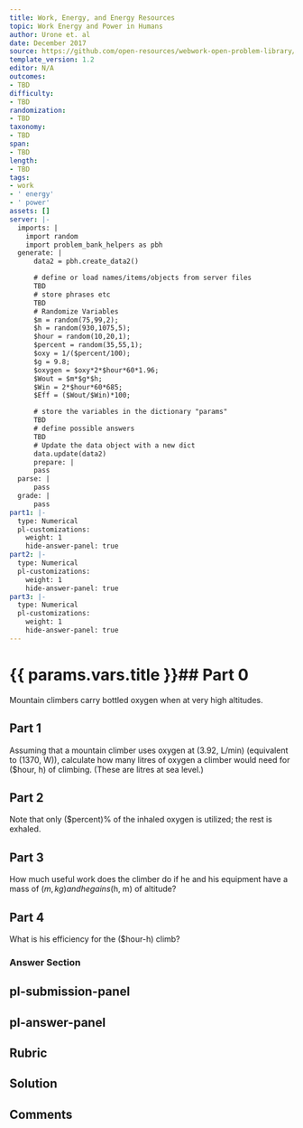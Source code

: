 ```yaml
---
title: Work, Energy, and Energy Resources
topic: Work Energy and Power in Humans
author: Urone et. al
date: December 2017
source: https://github.com/open-resources/webwork-open-problem-library/tree/master/Contrib/BrockPhysics/College_Physics_Urone/7.Work_Energy_and_Energy_Resources/7-08.Work_Energy_and_Power_in_Humans/NU_U17_07_08_014.pg
template_version: 1.2
editor: N/A
outcomes:
- TBD
difficulty:
- TBD
randomization:
- TBD
taxonomy:
- TBD
span:
- TBD
length:
- TBD
tags:
- work
- ' energy'
- ' power'
assets: []
server: |-
  imports: |
    import random
    import problem_bank_helpers as pbh
  generate: |
      data2 = pbh.create_data2()

      # define or load names/items/objects from server files
      TBD
      # store phrases etc
      TBD
      # Randomize Variables
      $m = random(75,99,2);
      $h = random(930,1075,5);
      $hour = random(10,20,1);
      $percent = random(35,55,1);
      $oxy = 1/($percent/100);
      $g = 9.8;
      $oxygen = $oxy*2*$hour*60*1.96;
      $Wout = $m*$g*$h;
      $Win = 2*$hour*60*685;
      $Eff = ($Wout/$Win)*100;

      # store the variables in the dictionary "params"
      TBD
      # define possible answers
      TBD
      # Update the data object with a new dict
      data.update(data2)
      prepare: |
      pass
  parse: |
      pass
  grade: |
      pass
part1: |-
  type: Numerical
  pl-customizations:
    weight: 1
    hide-answer-panel: true
part2: |-
  type: Numerical
  pl-customizations:
    weight: 1
    hide-answer-panel: true
part3: |-
  type: Numerical
  pl-customizations:
    weight: 1
    hide-answer-panel: true
---
```


# {{ params.vars.title }}## Part 0 
Mountain climbers carry bottled oxygen when at very high altitudes. 
## Part 1 
Assuming that a mountain climber uses oxygen at (3.92, L/min) (equivalent to (1370, W)), calculate how many litres of oxygen a climber would need for ($hour, h) of climbing. (These are litres at sea level.) 
## Part 2 
Note that only ($percent)% of the inhaled oxygen is utilized; the rest is exhaled. 
## Part 3 
How much useful work does the climber do if he and his equipment have a mass of ($m, kg) and he gains ($h, m) of altitude? 
## Part 4 
What is his efficiency for the ($hour-h) climb? 


### Answer Section 


## pl-submission-panel 


## pl-answer-panel 


## Rubric 


## Solution 


## Comments 



